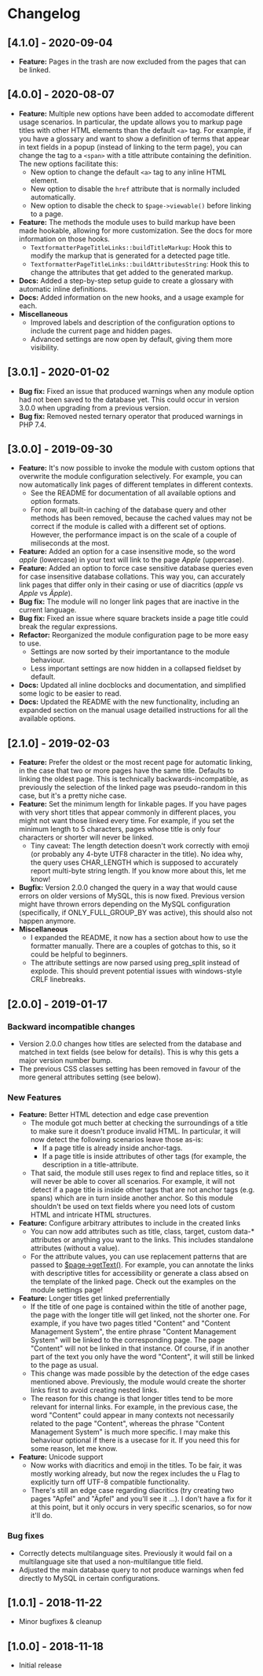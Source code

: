 # Changelog

## [4.1.0] - 2020-09-04

- **Feature:** Pages in the trash are now excluded from the pages that can be linked.

## [4.0.0] - 2020-08-07

- **Feature:** Multiple new options have been added to accomodate different usage scenarios. In particular, the update allows you to markup page titles with other HTML elements than the default `<a>` tag. For example, if you have a glossary and want to show a definition of terms that appear in text fields in a popup (instead of linking to the term page), you can change the tag to a `<span>` with a title attribute containing the definition. The new options facilitate this:
    - New option to change the default `<a>` tag to any inline HTML element.
    - New option to disable the `href` attribute that is normally included automatically.
    - New option to disable the check to `$page->viewable()` before linking to a page.
- **Feature:** The methods the module uses to build markup have been made hookable, allowing for more customization. See the docs for more information on those hooks.
    - `TextformatterPageTitleLinks::buildTitleMarkup`: Hook this to modify the markup that is generated for a detected page title.
    - `TextformatterPageTitleLinks::buildAttributesString`: Hook this to change the attributes that get added to the generated markup.
- **Docs:** Added a step-by-step setup guide to create a glossary with automatic inline definitions.
- **Docs:** Added information on the new hooks, and a usage example for each.
- **Miscellaneous**
    - Improved labels and description of the configuration options to include the current page and hidden pages.
    - Advanced settings are now open by default, giving them more visibility.

## [3.0.1] - 2020-01-02

- **Bug fix:** Fixed an issue that produced warnings when any module option had not been saved to the database yet. This could occur in version 3.0.0 when upgrading from a previous version.
- **Bug fix:** Removed nested ternary operator that produced warnings in PHP 7.4.

## [3.0.0] - 2019-09-30

- **Feature:** It's now possible to invoke the module with custom options that overwrite the module configuration selectively. For example, you can now automatically link pages of different templates in different contexts.
    - See the README for documentation of all available options and option formats.
    - For now, all built-in caching of the database query and other methods has been removed, because the cached values may not be correct if the module is called with a different set of options. However, the performance impact is on the scale of a couple of miliseconds at the most.
- **Feature:** Added an option for a case insensitive mode, so the word _apple_ (lowercase) in your text will link to the page _Apple_ (uppercase).
- **Feature:** Added an option to force case sensitive database queries even for case insensitive database collations. This way you, can accurately link pages that differ only in their casing or use of diacritics (_apple_ vs _Apple_ vs _Äpple_).
- **Bug fix:** The module will no longer link pages that are inactive in the current language.
- **Bug fix:** Fixed an issue where square brackets inside a page title could break the regular expressions.
- **Refactor:** Reorganized the module configuration page to be more easy to use.
    - Settings are now sorted by their importantance to the module behaviour.
    - Less important settings are now hidden in a collapsed fieldset by default.
- **Docs:** Updated all inline docblocks and documentation, and simplified some logic to be easier to read.
- **Docs:** Updated the README with the new functionality, including an expanded section on the manual usage detailled instructions for all the available options.

## [2.1.0] - 2019-02-03

- **Feature:** Prefer the oldest or the most recent page for automatic linking, in the case that two or more pages have the same title. Defaults to linking the oldest page. This is technically backwards-incompatible, as previously the selection of the linked page was pseudo-random in this case, but it's a pretty niche case.
- **Feature:** Set the minimum length for linkable pages. If you have pages with very short titles that appear commonly in different places, you might not want those linked every time. For example, if you set the minimum length to 5 characters, pages whose title is only four characters or shorter will never be linked.
    - Tiny caveat: The length detection doesn't work correctly with emoji (or probably any 4-byte UTF8 character in the title). No idea why, the query uses CHAR_LENGTH which is supposed to accurately report multi-byte string length. If you know more about this, let me know!
- **Bugfix:** Version 2.0.0 changed the query in a way that would cause errors on older versions of MySQL, this is now fixed. Previous version might have thrown errors depending on the MySQL configuration (specifically, if ONLY_FULL_GROUP_BY was active), this should also  not happen anymore.
- **Miscellaneous**
    - I expanded the README, it now has a section about how to use the formatter manually. There are a couples of gotchas to this, so it could be helpful to beginners.
    - The attribute settings are now parsed using preg_split instead of explode. This should prevent potential issues with windows-style CRLF linebreaks.

## [2.0.0] - 2019-01-17

### Backward incompatible changes

- Version 2.0.0 changes how titles are selected from the database and matched in text fields (see below for details). This is why this gets a major version number bump.
- The previous CSS classes setting has been removed in favour of the more general attributes setting (see below).

### New Features

- **Feature:** Better HTML detection and edge case prevention
    - The module got much better at checking the surroundings of a title to make sure it doesn't produce invalid HTML. In particular, it will now detect the following scenarios leave those as-is:
        - If a page title is already inside anchor-tags.
        - If a page title is inside attributes of other tags (for example, the description in a title-attribute.
    - That said, the module still uses regex to find and replace titles, so it will never be able to cover all scenarios. For example, it will not detect if a page title is inside other tags that are not anchor tags (e.g. spans) which are in turn inside another anchor. So this module shouldn't be used on text fields where you need lots of custom HTML and intricate HTML structures.
- **Feature:** Configure arbitrary attributes to include in the created links
    - You can now add attributes such as title, class, target, custom data-* attributes or anything you want to the links. This includes standalone attributes (without a value).
    - For the attribute values, you can use replacement patterns that are passed to [$page->getText()](https://processwire.com/api/ref/page/get-text/). For example, you can annotate the links with descriptive titles for accessibility or generate a class absed on the template of the linked page. Check out the examples on the module settings page!
- **Feature:** Longer titles get linked preferrentially
    - If the title of one page is contained within the title of another page, the page with the longer title will get linked, not the shorter one. For example, if you have two pages titled "Content" and "Content Management System", the entire phrase "Content Management System" will be linked to the corresponding page. The page "Content" will not be linked in that instance. Of course, if in another part of the text you only have the word "Content", it will still be linked to the page as usual.
    - This change was made possible by the detection of the edge cases mentioned above. Previously, the module would create the shorter links first to avoid creating nested links.
    - The reason for this change is that longer titles tend to be more relevant for internal links. For example, in the previous case, the word "Content" could appear in many contexts not necessarily related to the page "Content", whereas the phrase "Content Management System" is much more specific. I may make this behaviour optional if there is a usecase for it. If you need this for some reason, let me know.
- **Feature:** Unicode support
    - Now works with diacritics and emoji in the titles. To be fair, it was mostly working already, but now the regex includes the u Flag to explicitly turn off UTF-8 compatible functionality.
    - There's still an edge case regarding diacritics (try creating two pages "Apfel" and "Äpfel" and you'll see it ...). I don't have a fix for it at this point, but it only occurs in very specific scenarios, so for now it'll do.

### Bug fixes

- Correctly detects multilanguage sites. Previously it would fail on a multilanguage site that used a non-multilangue title field.
- Adjusted the main database query to not produce warnings when fed directly to MySQL in certain configurations.

## [1.0.1] - 2018-11-22

- Minor bugfixes & cleanup

## [1.0.0] - 2018-11-18

- Initial release
